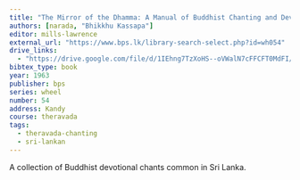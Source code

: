 ```yaml
---
title: "The Mirror of the Dhamma: A Manual of Buddhist Chanting and Devotional Texts"
authors: [narada, "Bhikkhu Kassapa"]
editor: mills-lawrence
external_url: "https://www.bps.lk/library-search-select.php?id=wh054"
drive_links:
  - "https://drive.google.com/file/d/1IEhng7TzXoHS--oVWalN7cFFCFT0MdFI/view?usp=drivesdk"
bibtex_type: book
year: 1963
publisher: bps
series: wheel
number: 54
address: Kandy
course: theravada
tags: 
  - theravada-chanting
  - sri-lankan
---
```


A collection of Buddhist devotional chants common in Sri Lanka.
